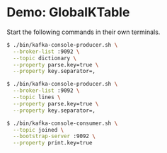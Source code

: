 # Demo: GlobalKTable

Start the following commands in their own terminals.

```bash
$ ./bin/kafka-console-producer.sh \
  --broker-list :9092 \
  --topic dictionary \
  --property parse.key=true \
  --property key.separator=,

$ ./bin/kafka-console-producer.sh \
  --broker-list :9092 \
  --topic lines \
  --property parse.key=true \
  --property key.separator=,

$ ./bin/kafka-console-consumer.sh \
  --topic joined \
  --bootstrap-server :9092 \
  --property print.key=true
```
